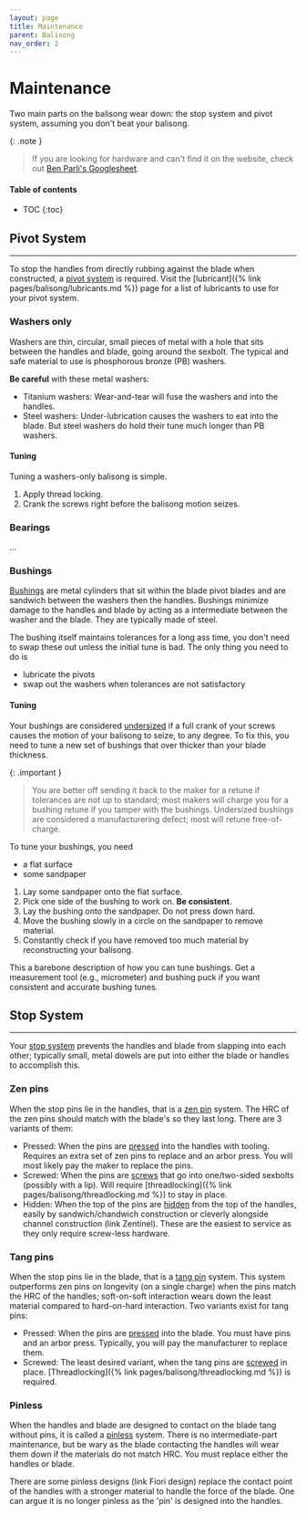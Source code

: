 ```yaml
---
layout: page
title: Maintenance
parent: Balisong
nav_order: 2
---
```


# Maintenance
Two main parts on the balisong wear down: the stop system and pivot system, assuming you don't beat your balisong. 

{: .note }
> If you are looking for hardware and can't find it on the website, check out [Ben Parli's Googlesheet](https://docs.google.com/spreadsheets/u/2/d/1cYnDv67BTD9H8wd7D-R_URGXYq3AGT3MotrVE4OX6Js/htmlview#gid=0).

#### Table of contents
- TOC
{:toc}

## Pivot System
---
To stop the handles from directly rubbing against the blade when constructed, a <ins>pivot system</ins> is required. Visit the [lubricant]({% link pages/balisong/lubricants.md %}) page for a list of lubricants to use for your pivot system.

### Washers only

Washers are thin, circular, small pieces of metal with a hole that sits between the handles and blade, going around the sexbolt. The typical and safe material to use is phosphorous bronze (PB) washers.

**Be careful** with these metal washers:

- Titanium washers: Wear-and-tear will fuse the washers and into the handles.
- Steel washers: Under-lubrication causes the washers to eat into the blade. But steel washers do hold their tune much longer than PB washers.

#### Tuning
Tuning a washers-only balisong is simple.

1. Apply thread locking.
2. Crank the screws right before the balisong motion seizes. 

### Bearings
...

### Bushings

<ins>Bushings</ins> are metal cylinders that sit within the blade pivot blades and are sandwich between the washers then the handles. Bushings minimize damage to the handles and blade by acting as a intermediate between the washer and the blade. They are typically made of steel.

The bushing itself maintains tolerances for a long ass time, you don't need to swap these out unless the initial tune is bad. The only thing you need to do is 
- lubricate the pivots
- swap out the washers when tolerances are not satisfactory

#### Tuning
Your bushings are considered <ins>undersized</ins> if a full crank of your screws causes the motion of your balisong to seize, to any degree. To fix this, you need to tune a new set of bushings that over thicker than your blade thickness. 

{: .important }
> You are better off sending it back to the maker for a retune if tolerances are not up to standard; most makers will charge you for a bushing retune if you tamper with the bushings. Undersized bushings are considered a manufacturering defect; most will retune free-of-charge.

To tune your bushings, you need 
- a flat surface
- some sandpaper

1. Lay some sandpaper onto the flat surface.
2. Pick one side of the bushing to work on. **Be consistent**.
3. Lay the bushing onto the sandpaper. Do not press down hard. 
4. Move the bushing slowly in a circle on the sandpaper to remove material.
5. Constantly check if you have removed too much material by reconstructing your balisong.

This a barebone description of how you can tune bushings. Get a measurement tool (e.g., micrometer) and bushing puck if you want consistent and accurate bushing tunes.

## Stop System
---
Your <ins>stop system</ins> prevents the handles and blade from slapping into each other; typically small, metal dowels are put into either the blade or handles to accomplish this.

### Zen pins
When the stop pins lie in the handles, that is a <ins>zen pin</ins> system. The HRC of the zen pins should match with the blade's so they last long. There are 3 variants of them:
- Pressed: When the pins are <ins>pressed</ins> into the handles with tooling. Requires an extra set of zen pins to replace and an arbor press. You will most likely pay the maker to replace the pins.
- Screwed: When the pins are <ins>screws</ins> that go into one/two-sided sexbolts (possibly with a lip). Will require [threadlocking]({% link pages/balisong/threadlocking.md %}) to stay in place.
- Hidden: When the top of the pins are <ins>hidden</ins> from the top of the handles, easily by sandwich/chandwich construction or cleverly alongside channel construction (link Zentinel). These are the easiest to service as they only require screw-less hardware.

### Tang pins

When the stop pins lie in the blade, that is a <ins>tang pin</ins> system. This system outperforms zen pins on longevity (on a single charge) when the pins match the HRC of the handles; soft-on-soft interaction wears down the least material compared to hard-on-hard interaction. Two variants exist for tang pins:

- Pressed: When the pins are <ins>pressed</ins> into the blade. You must have pins and an arbor press. Typically, you will pay the manufacturer to replace them.
- Screwed: The least desired variant, when the tang pins are <ins>screwed</ins> in place. [Threadlocking]({% link pages/balisong/threadlocking.md %}) is required.

### Pinless
When the handles and blade are designed to contact on the blade tang without pins, it is called a <ins>pinless</ins> system. There is no intermediate-part maintenance, but be wary as the blade contacting the handles will wear them down if the materials do not match HRC. You must replace either the handles or blade.

There are some pinless designs (link Fiori design) replace the contact point of the handles with a stronger material to handle the force of the blade. One can argue it is no longer pinless as the 'pin' is designed into the handles.